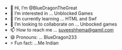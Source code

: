 - 👋 Hi, I’m @BlueDragonTheGreat
- 👀 I’m interested in ... Unblocked Games
- 🌱 I’m currently learning ... HTML and Swf
- 💞️ I’m looking to collaborate on ... Unbocked games 
- 📫 How to reach me ... suveeshhema@gamil.com
- 😄 Pronouns: ... BlueDragon233
- ⚡ Fun fact: ...Me Indian

<!---
BlueDragonTheGreat/BlueDragonTheGreat is a ✨ special ✨ repository because its `README.md` (this file) appears on your GitHub profile.
You can click the Preview link to take a look at your changes.
--->
